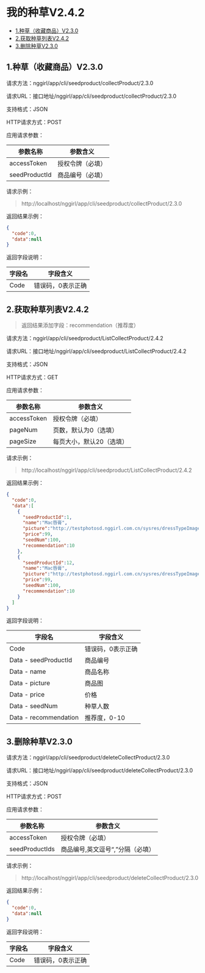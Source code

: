 # 我的种草V2.4.2

* [1.种草（收藏商品）V2.3.0](#1)
* [2.获取种草列表V2.4.2](#2)
* [3.删除种草V2.3.0](#3)


<h2 id="1">1.种草（收藏商品）V2.3.0</h2>

请求方法：nggirl/app/cli/seedproduct/collectProduct/2.3.0

请求URL：接口地址/nggirl/app/cli/seedproduct/collectProduct/2.3.0

支持格式：JSON

HTTP请求方式：POST

应用请求参数：

|参数名称	|参数含义
|---|---|
|accessToken|授权令牌（必填）
|seedProductId|商品编号（必填）


请求示例：

> http://localhost/nggirl/app/cli/seedproduct/collectProduct/2.3.0

返回结果示例：
```json
{
  "code":0,
  "data":null
}
```

返回字段说明：


|字段名|字段含义|
|---|---|
|Code	|错误码，0表示正确


<h2 id="2">2.获取种草列表V2.4.2</h2>

> 返回结果添加字段：recommendation（推荐度）

请求方法：nggirl/app/cli/seedproduct/ListCollectProduct/2.4.2

请求URL：接口地址/nggirl/app/cli/seedproduct/ListCollectProduct/2.4.2

支持格式：JSON

HTTP请求方式：GET

应用请求参数：

|参数名称	|参数含义
|---|---|
|accessToken|授权令牌（必填）
|pageNum|页数，默认为0（选填）
|pageSize|每页大小，默认20（选填）

请求示例：

> http://localhost/nggirl/app/cli/seedproduct/ListCollectProduct/2.4.2

返回结果示例：
```json
{
  "code":0,
  "data":[
    {
      "seedProductId":1,
      "name":"Mac唇膏",
      "picture":"http://testphotosd.nggirl.com.cn/sysres/dressTypeImage/makeup-list-2.png",
      "price":99,
      "seedNum":100,
      "recommendation":10
    },
    {
      "seedProductId":12,
      "name":"Mac唇膏",
      "picture":"http://testphotosd.nggirl.com.cn/sysres/dressTypeImage/makeup-list-2.png",
      "price":99,
      "seedNum":100,
      "recommendation":10
    }
  ]
}
```

返回字段说明：

|字段名|字段含义|
|---|---|
|Code	|错误码，0表示正确|
|Data - seedProductId|商品编号|
|Data - name|商品名称|
|Data - picture|商品图|
|Data - price|价格|
|Data - seedNum|种草人数|
|Data - recommendation|推荐度，0-10|


<h2 id="3">3.删除种草V2.3.0</h2>


请求方法：nggirl/app/cli/seedproduct/deleteCollectProduct/2.3.0

请求URL：接口地址/nggirl/app/cli/seedproduct/deleteCollectProduct/2.3.0

支持格式：JSON

HTTP请求方式：POST

应用请求参数：

|参数名称	|参数含义
|---|---|
|accessToken|授权令牌（必填）|
|seedProductIds|商品编号,英文逗号“,”分隔（必填）|


请求示例：

> http://localhost/nggirl/app/cli/seedproduct/deleteCollectProduct/2.3.0

返回结果示例：
```json
{
  "code":0,
  "data":null
}
```

返回字段说明：


|字段名|字段含义|
|---|---|
|Code	|错误码，0表示正确
